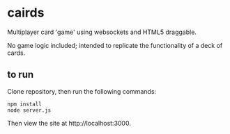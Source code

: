 # cairds

Multiplayer card 'game' using websockets and HTML5 draggable.

No game logic included; intended to replicate the functionality of a deck of cards.

## to run
Clone repository, then run the following commands:

```
npm install
node server.js
```

Then view the site at http://localhost:3000.
